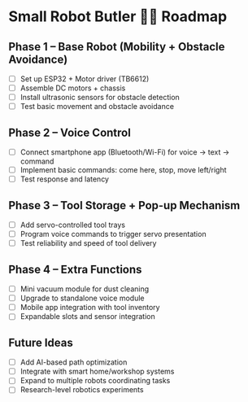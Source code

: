 # Small Robot Butler 🤖🔧 Roadmap

## Phase 1 – Base Robot (Mobility + Obstacle Avoidance)
- [ ] Set up ESP32 + Motor driver (TB6612)
- [ ] Assemble DC motors + chassis
- [ ] Install ultrasonic sensors for obstacle detection
- [ ] Test basic movement and obstacle avoidance

## Phase 2 – Voice Control
- [ ] Connect smartphone app (Bluetooth/Wi-Fi) for voice → text → command
- [ ] Implement basic commands: come here, stop, move left/right
- [ ] Test response and latency

## Phase 3 – Tool Storage + Pop-up Mechanism
- [ ] Add servo-controlled tool trays
- [ ] Program voice commands to trigger servo presentation
- [ ] Test reliability and speed of tool delivery

## Phase 4 – Extra Functions
- [ ] Mini vacuum module for dust cleaning
- [ ] Upgrade to standalone voice module
- [ ] Mobile app integration with tool inventory
- [ ] Expandable slots and sensor integration

## Future Ideas
- [ ] Add AI-based path optimization
- [ ] Integrate with smart home/workshop systems
- [ ] Expand to multiple robots coordinating tasks
- [ ] Research-level robotics experiments

